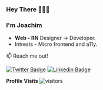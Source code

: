 ### Hey There 👋👋👋

### I'm Joachim 

- **Web - RN** Designer -> Developer.
- Intrests - Micro frontend and a11y.

:mailbox: Reach me out!

[![Twitter Badge](https://img.shields.io/badge/-@chuddyjoachim-1ca0f1?style=flat&labelColor=1ca0f1&logo=twitter&logoColor=white&link=https://twitter.com/chuddyjoachim)](https://twitter.com/chuddyjoachim) 
[![Linkedin Badge](https://img.shields.io/badge/-JoachimChikezie-0e76a8?style=flat&labelColor=0e76a8&logo=linkedin&logoColor=white)](https://www.linkedin.com/in/chuddyjoachim/) 

<b>Profile Visits </b>
![visitors](https://visitor-badge.glitch.me/badge?page_id=Chikezie-Joachim.Chikezie-Joachim)

